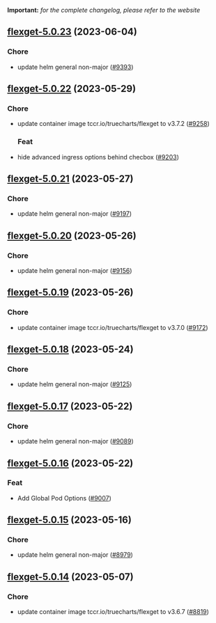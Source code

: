 **Important:**
*for the complete changelog, please refer to the website*




## [flexget-5.0.23](https://github.com/truecharts/charts/compare/flexget-5.0.22...flexget-5.0.23) (2023-06-04)

### Chore

- update helm general non-major ([#9393](https://github.com/truecharts/charts/issues/9393))
  
  


## [flexget-5.0.22](https://github.com/truecharts/charts/compare/flexget-5.0.21...flexget-5.0.22) (2023-05-29)

### Chore

- update container image tccr.io/truecharts/flexget to v3.7.2 ([#9258](https://github.com/truecharts/charts/issues/9258))
  
  ### Feat

- hide advanced ingress options behind checbox ([#9203](https://github.com/truecharts/charts/issues/9203))
  
  


## [flexget-5.0.21](https://github.com/truecharts/charts/compare/flexget-5.0.20...flexget-5.0.21) (2023-05-27)

### Chore

- update helm general non-major ([#9197](https://github.com/truecharts/charts/issues/9197))
  
  


## [flexget-5.0.20](https://github.com/truecharts/charts/compare/flexget-5.0.19...flexget-5.0.20) (2023-05-26)

### Chore

- update helm general non-major ([#9156](https://github.com/truecharts/charts/issues/9156))
  
  


## [flexget-5.0.19](https://github.com/truecharts/charts/compare/flexget-5.0.18...flexget-5.0.19) (2023-05-26)

### Chore

- update container image tccr.io/truecharts/flexget to v3.7.0 ([#9172](https://github.com/truecharts/charts/issues/9172))
  
  


## [flexget-5.0.18](https://github.com/truecharts/charts/compare/flexget-5.0.17...flexget-5.0.18) (2023-05-24)

### Chore

- update helm general non-major ([#9125](https://github.com/truecharts/charts/issues/9125))
  
  


## [flexget-5.0.17](https://github.com/truecharts/charts/compare/flexget-5.0.16...flexget-5.0.17) (2023-05-22)

### Chore

- update helm general non-major ([#9089](https://github.com/truecharts/charts/issues/9089))
  
  


## [flexget-5.0.16](https://github.com/truecharts/charts/compare/flexget-5.0.15...flexget-5.0.16) (2023-05-22)

### Feat

- Add Global Pod Options ([#9007](https://github.com/truecharts/charts/issues/9007))
  
  


## [flexget-5.0.15](https://github.com/truecharts/charts/compare/flexget-5.0.14...flexget-5.0.15) (2023-05-16)

### Chore

- update helm general non-major ([#8979](https://github.com/truecharts/charts/issues/8979))
  
  


## [flexget-5.0.14](https://github.com/truecharts/charts/compare/flexget-5.0.13...flexget-5.0.14) (2023-05-07)

### Chore

- update container image tccr.io/truecharts/flexget to v3.6.7 ([#8819](https://github.com/truecharts/charts/issues/8819))
  
  

